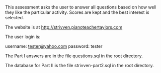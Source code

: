 This assessment asks the user to answer all questions based on how well they like the particular activity.    Scores are kept and the best interest is selected.

The website is at http://strivven.pianoteachertaylors.com

The user login is:

username: tester@yahoo.com
password: tester

The Part I answers are in the file questions.sql in the root directory.

The database for Part II is the file strivven-part2.sql in the root directory.
